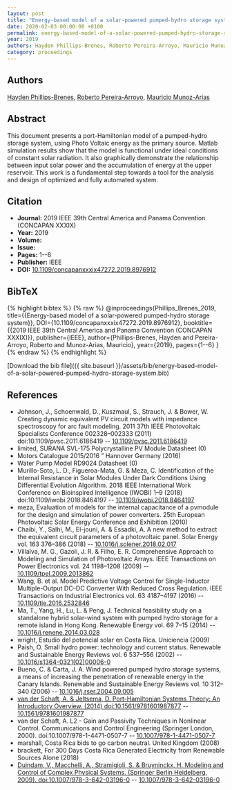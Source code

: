 ```yaml
---
layout: post
title: "Energy-based model of a solar-powered pumped-hydro storage system"
date: 2020-02-03 00:00:00 +0100
permalink: energy-based-model-of-a-solar-powered-pumped-hydro-storage-system
year: 2019
authors: Hayden Phillips-Brenes, Roberto Pereira-Arroyo, Mauricio Munoz-Arias
category: proceedings
---
```

 
## Authors
[Hayden Phillips-Brenes](authors/hayden-phillips-brenes), [Roberto Pereira-Arroyo](authors/roberto-pereira-arroyo), [Mauricio Munoz-Arias](authors/mauricio-munoz-arias)
 
## Abstract
This document presents a port-Hamiltonian model of a pumped-hydro storage system, using Photo Voltaic energy as the primary source. Matlab simulation results show that the model is functional under ideal conditions of constant solar radiation. It also graphically demonstrate the relationship between input solar power and the accumulation of energy at the upper reservoir. This work is a fundamental step towards a tool for the analysis and design of optimized and fully automated system.
 
## Citation
- **Journal:** 2019 IEEE 39th Central America and Panama Convention (CONCAPAN XXXIX)
- **Year:** 2019
- **Volume:** 
- **Issue:** 
- **Pages:** 1--6
- **Publisher:** IEEE
- **DOI:** [10.1109/concapanxxxix47272.2019.8976912](https://doi.org/10.1109/concapanxxxix47272.2019.8976912)
 
## BibTeX
{% highlight bibtex %}
{% raw %}
@inproceedings{Phillips_Brenes_2019,
  title={{Energy-based model of a solar-powered pumped-hydro storage system}},
  DOI={10.1109/concapanxxxix47272.2019.8976912},
  booktitle={{2019 IEEE 39th Central America and Panama Convention (CONCAPAN XXXIX)}},
  publisher={IEEE},
  author={Phillips-Brenes, Hayden and Pereira-Arroyo, Roberto and Munoz-Arias, Mauricio},
  year={2019},
  pages={1--6}
}
{% endraw %}
{% endhighlight %}
 
[Download the bib file]({{ site.baseurl }}/assets/bib/energy-based-model-of-a-solar-powered-pumped-hydro-storage-system.bib)
 
## References
- Johnson, J., Schoenwald, D., Kuszmaul, S., Strauch, J. & Bower, W. Creating dynamic equivalent PV circuit models with impedance spectroscopy for arc fault modeling. 2011 37th IEEE Photovoltaic Specialists Conference 002328–002333 (2011) doi:10.1109/pvsc.2011.6186419 -- [10.1109/pvsc.2011.6186419](https://doi.org/10.1109/pvsc.2011.6186419)
- limited, SURANA SVL-175 Polycrystalline PV Module Datasheet (0)
- Motors Catalogue 2015/2016 &#x201D; Hannover Germany (2016)
- Water Pump Model RD9024 Datasheet (0)
- Murillo-Soto, L. D., Figueroa-Mata, G. & Meza, C. Identification of the Internal Resistance in Solar Modules Under Dark Conditions Using Differential Evolution Algorithm. 2018 IEEE International Work Conference on Bioinspired Intelligence (IWOBI) 1–9 (2018) doi:10.1109/iwobi.2018.8464197 -- [10.1109/iwobi.2018.8464197](https://doi.org/10.1109/iwobi.2018.8464197)
- meza, Evaluation of models for the internal capacitance of a pvmodule for the design and simulation of power converters. 25th European Photovoltaic Solar Energy Conference and Exhibition (2010)
- Chaibi, Y., Salhi, M., El-jouni, A. & Essadki, A. A new method to extract the equivalent circuit parameters of a photovoltaic panel. Solar Energy vol. 163 376–386 (2018) -- [10.1016/j.solener.2018.02.017](https://doi.org/10.1016/j.solener.2018.02.017)
- Villalva, M. G., Gazoli, J. R. & Filho, E. R. Comprehensive Approach to Modeling and Simulation of Photovoltaic Arrays. IEEE Transactions on Power Electronics vol. 24 1198–1208 (2009) -- [10.1109/tpel.2009.2013862](https://doi.org/10.1109/tpel.2009.2013862)
- Wang, B. et al. Model Predictive Voltage Control for Single-Inductor Multiple-Output DC–DC Converter With Reduced Cross Regulation. IEEE Transactions on Industrial Electronics vol. 63 4187–4197 (2016) -- [10.1109/tie.2016.2532846](https://doi.org/10.1109/tie.2016.2532846)
- Ma, T., Yang, H., Lu, L. & Peng, J. Technical feasibility study on a standalone hybrid solar-wind system with pumped hydro storage for a remote island in Hong Kong. Renewable Energy vol. 69 7–15 (2014) -- [10.1016/j.renene.2014.03.028](https://doi.org/10.1016/j.renene.2014.03.028)
- wright, Estudio del potencial solar en Costa Rica. Uniciencia (2009)
- Paish, O. Small hydro power: technology and current status. Renewable and Sustainable Energy Reviews vol. 6 537–556 (2002) -- [10.1016/s1364-0321(02)00006-0](https://doi.org/10.1016/s1364-0321(02)00006-0)
- Bueno, C. & Carta, J. A. Wind powered pumped hydro storage systems, a means of increasing the penetration of renewable energy in the Canary Islands. Renewable and Sustainable Energy Reviews vol. 10 312–340 (2006) -- [10.1016/j.rser.2004.09.005](https://doi.org/10.1016/j.rser.2004.09.005)
- [van der Schaft, A. & Jeltsema, D. Port-Hamiltonian Systems Theory: An Introductory Overview. (2014) doi:10.1561/9781601987877](port-hamiltonian-systems-theory-an-introductory-overview0) -- [10.1561/9781601987877](https://doi.org/10.1561/9781601987877)
- van der Schaft, A. L2 - Gain and Passivity Techniques in Nonlinear Control. Communications and Control Engineering (Springer London, 2000). doi:10.1007/978-1-4471-0507-7 -- [10.1007/978-1-4471-0507-7](https://doi.org/10.1007/978-1-4471-0507-7)
- marshall, Costa Rica bids to go carbon neutral. United Kingdom (2008)
- brackett, For 300 Days Costa Rica Generated Electricity from Renewable Sources Alone (2018)
- [Duindam, V., Macchelli, A., Stramigioli, S. & Bruyninckx, H. Modeling and Control of Complex Physical Systems. (Springer Berlin Heidelberg, 2009). doi:10.1007/978-3-642-03196-0](modeling-and-control-of-complex-physical-systems) -- [10.1007/978-3-642-03196-0](https://doi.org/10.1007/978-3-642-03196-0)

